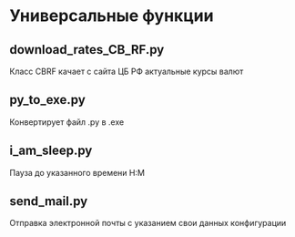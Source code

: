 # Универсальные функции

## download_rates_CB_RF.py
Класс CBRF качает с сайта ЦБ РФ актуальные курсы валют

## py_to_exe.py
Конвертирует файл .py в .exe

## i_am_sleep.py
Пауза до указанного времени H:M

## send_mail.py
Отправка электронной почты с указанием свои данных конфигурации